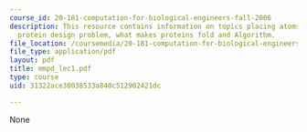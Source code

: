 ```yaml
---
course_id: 20-181-computation-for-biological-engineers-fall-2006
description: This resource contains information on topics placing atoms a la HW6,
  protein design problem, what makes proteins fold and Algorithm.
file_location: /coursemedia/20-181-computation-for-biological-engineers-fall-2006/31322ace30038533a840c512902421dc_mmpd_lec1.pdf
file_type: application/pdf
layout: pdf
title: mmpd_lec1.pdf
type: course
uid: 31322ace30038533a840c512902421dc

---
```

None